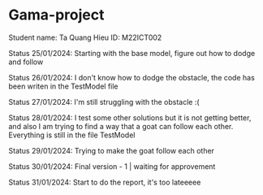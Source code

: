 # Gama-project

Student name: Ta Quang Hieu
ID: M22ICT002

Status 25/01/2024: Starting with the base model, figure out how to dodge and follow

Status 26/01/2024: I don't know how to dodge the obstacle, the code has been writen in the TestModel file

Status 27/01/2024: I'm still struggling with the obstacle :(

Status 28/01/2024: I test some other solutions but it is not getting better, and also I am trying to find a way that a goat can follow each other. Everything is still in the file TestModel

Status 29/01/2024: Trying to make the goat follow each other

Status 30/01/2024: Final version - 1 | waiting for approvement

Status 31/01/2024: Start to do the report, it's too lateeeee 
